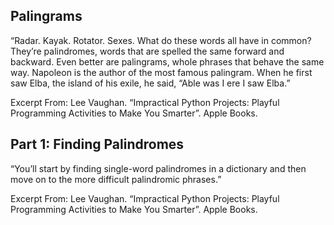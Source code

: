 ## Palingrams
“Radar. Kayak. Rotator. Sexes. What do these words all have in common? They’re palindromes, words that are spelled the same forward and backward. Even better are palingrams, whole phrases that behave the same way. Napoleon is the author of the most famous palingram. When he first saw Elba, the island of his exile, he said, “Able was I ere I saw Elba.”

Excerpt From: Lee Vaughan. “Impractical Python Projects: Playful Programming Activities to Make You Smarter”. Apple Books. 

## Part 1: Finding Palindromes
“You’ll start by finding single-word palindromes in a dictionary and then move on to the more difficult palindromic phrases.”

Excerpt From: Lee Vaughan. “Impractical Python Projects: Playful Programming Activities to Make You Smarter”. Apple Books. 